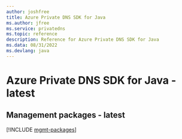 ```yaml
---
author: joshfree
title: Azure Private DNS SDK for Java
ms.author: jfree
ms.service: privatedns
ms.topic: reference
description: Reference for Azure Private DNS SDK for Java
ms.data: 08/31/2022
ms.devlang: java
---
```

# Azure Private DNS SDK for Java - latest

## Management packages - latest
[!INCLUDE [mgmt-packages](private-dns-mgmt-index.md)]